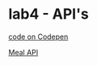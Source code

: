 # lab4 - API's

[code on Codepen](https://codepen.io/Sky110100/pen/ExjpaKG)

[Meal API](https://developer.edamam.com/edamam-docs-recipe-api)